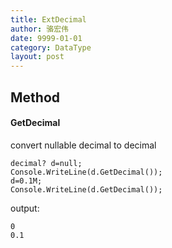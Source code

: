 ```yaml
---
title: ExtDecimal
author: 骆宏伟
date: 9999-01-01
category: DataType
layout: post
---
```


## Method

#### GetDecimal
convert nullable decimal to decimal
```
decimal? d=null;
Console.WriteLine(d.GetDecimal());
d=0.1M;
Console.WriteLine(d.GetDecimal());
```
output:
```
0
0.1
```